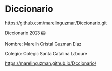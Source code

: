 # Diccionario

https://github.com/marelinguzman/Diccionario.git

Diccionario 2023 📟

Nombre:	Marelin Cristal Guzman Diaz

Colegio:	Colegio Santa Catalina Laboure

https://marelinguzman.github.io/Diccionario/

